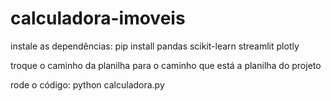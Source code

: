 # calculadora-imoveis

instale as dependências:
pip install pandas scikit-learn streamlit plotly

troque o caminho da planilha para o caminho que está a planilha do projeto

rode o código:
python calculadora.py
